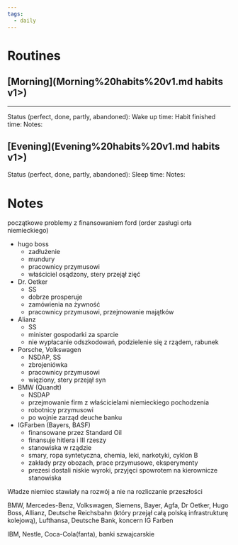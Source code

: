 ```yaml
---
tags:
  - daily
---
```


# Routines
## [Morning](Morning%20habits%20v1.md habits v1>)
--- 
Status (perfect, done, partly, abandoned): 
Wake up time: 
Habit finished time: 
Notes: 
## [Evening](Evening%20habits%20v1.md habits v1>)
Status (perfect, done, partly, abandoned): 
Sleep time: 
Notes: 
# Notes
początkowe problemy z finansowaniem
ford (order zasługi orła niemieckiego)
- hugo boss 
	- zadłużenie
	- mundury
	- pracownicy przymusowi
	- właściciel osądzony, stery przejął zięć
- Dr. Oetker
	- SS
	- dobrze prosperuje
	- zamówienia na żywność 
	-  pracownicy przymusowi, przejmowanie majątków
- Alianz
	- SS
	- minister gospodarki za sparcie
	- nie wypłacanie odszkodowań, podzielenie się z rządem, rabunek
- Porsche, Volkswagen
	- NSDAP, SS
	- zbrojeniówka
	- pracownicy przymusowi
	- więziony, stery przejął syn
- BMW (Quandt)
	- NSDAP
	- przejmowanie firm z właścicielami niemieckiego pochodzenia
	- robotnicy przymusowi
	- po wojnie zarząd deuche banku
- IGFarben (Bayers, BASF)
	- finansowane przez Standard Oil
	- finansuje hitlera i III rzeszy
	- stanowiska w rządzie
	- smary, ropa syntetyczna, chemia, leki, narkotyki, cyklon B
	- zakłady przy obozach, prace przymusowe, eksperymenty
	- prezesi dostali niskie wyroki, przyjęci spowrotem na kierownicze stanowiska
	
Władze niemiec stawiały na rozwój a nie na rozliczanie przeszłości

BMW, Mercedes-Benz, Volkswagen, Siemens, Bayer, Agfa, Dr Oetker, Hugo Boss, Allianz, Deutsche Reichsbahn (który przejął całą polską infrastrukturę kolejową), Lufthansa, Deutsche Bank, koncern IG Farben

IBM, Nestle, Coca-Cola(fanta), banki szwajcarskie